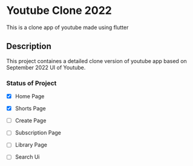# Youtube Clone 2022

This is a clone app of youtube made using flutter

## Description

This project containes a detailed clone version of youtube app based on
September 2022 UI of Youtube.

### Status of Project

- [x] Home Page
- [x] Shorts Page
- [ ] Create Page
- [ ] Subscription Page
- [ ] Library Page
- [ ] Search Ui

